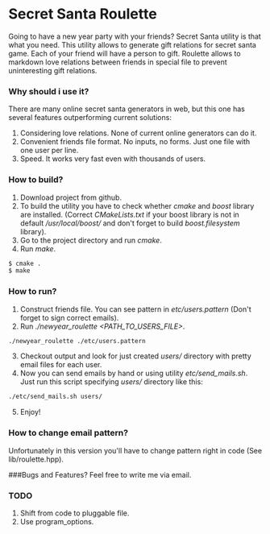# Secret Santa Roulette

Going to have a new year party with your friends? Secret Santa utility is that what you need.
This utility allows to generate gift relations for secret santa game.
Each of your friend will have a person to gift. Roulette allows to markdown love relations between friends in special file to prevent
uninteresting gift relations.


### Why should i use it?
There are many online secret santa generators in web, but this one has several features outperforming current solutions:
1. Considering love relations. None of current online generators can do it.
2. Convenient friends file format. No inputs, no forms. Just one file with one user per line.
3. Speed. It works very fast even with thousands of users.

### How to build?
1. Download project from github.
2. To build the utility you have to check whether *cmake* and *boost* library are installed.
   (Correct *CMakeLists.txt* if your boost library is not in default */usr/local/boost/* and don't forget to build *boost.filesystem* library).
2. Go to the project directory and run *cmake*.
3. Run *make*.

```sh
$ cmake .
$ make
```
### How to run?
1. Construct friends file. You can see pattern in *etc/users.pattern* (Don't forget to sign correct emails).
2. Run *./newyear_roulette <PATH_TO_USERS_FILE>*.
```sh
./newyear_roulette ./etc/users.pattern
```
3. Checkout output and look for just created *users/* directory with pretty email files for each user.
4. Now you can send emails by hand or using utility *etc/send_mails.sh*. Just run this script specifying *users/* directory like this:
```sh
./etc/send_mails.sh users/
```
5. Enjoy!

### How to change email pattern?
Unfortunately in this version you'll have to change pattern right in code (See lib/roulette.hpp).

###Bugs and Features?
Feel free to write me via email.

### TODO
1. Shift from code to pluggable file.
2. Use program_options.
